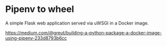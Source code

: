 # Pipenv to wheel

A simple Flask web application served via uWSGI in a Docker image.

https://medium.com/@greut/building-a-python-package-a-docker-image-using-pipenv-233d8793b6cc
